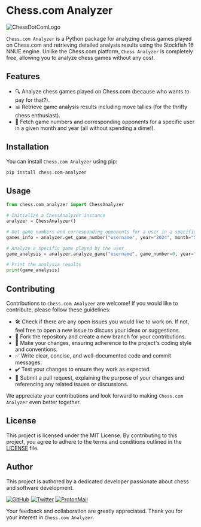 # Chess.com Analyzer

![ChessDotComLogo](https://images.chesscomfiles.com/uploads/v1/images_users/tiny_mce/PedroPinhata/phpNgJfyb.png)

`Chess.com Analyzer` is a Python package for analyzing chess games played on Chess.com and retrieving detailed analysis results using the Stockfish 16 NNUE engine. Unlike the Chess.com platform, `Chess Analyzer` is completely free, allowing you to analyze chess games without any cost.

## Features

- 🔍 Analyze chess games played on Chess.com (because who wants to pay for that?).
- 📊 Retrieve game analysis results including move tallies (for the thrifty chess enthusiast).
- 📅 Fetch game numbers and corresponding opponents for a specific user in a given month and year (all without spending a dime!).

## Installation

You can install `Chess.com Analyzer` using pip:

```bash
pip install chess.com-analyzer
```

## Usage

```python
from chess.com_analyzer import ChessAnalyzer

# Initialize a ChessAnalyzer instance
analyzer = ChessAnalyzer()

# Get game numbers and corresponding opponents for a user in a specified month and year
games_info = analyzer.get_game_number("username", year="2024", month="5")

# Analyze a specific game played by the user
game_analysis = analyzer.analyze_game("username", game_number=0, year="2024", month="5")

# Print the analysis results
print(game_analysis)
```

## Contributing

Contributions to `Chess.com Analyzer` are welcome! If you would like to contribute, please follow these guidelines:

- 🛠️ Check if there are any open issues you would like to work on. If not, feel free to open a new issue to discuss your ideas or suggestions.
- 🍴 Fork the repository and create a new branch for your contributions.
- 📝 Make your changes, ensuring adherence to the project's coding style and conventions.
- ✅ Write clear, concise, and well-documented code and commit messages.
- ✔️ Test your changes to ensure they work as expected.
- 🚀 Submit a pull request, explaining the purpose of your changes and referencing any related issues or discussions.

We appreciate your contributions and look forward to making `Chess.com Analyzer` even better together.

## License

This project is licensed under the MIT License. By contributing to this project, you agree to adhere to the terms and conditions outlined in the [LICENSE](https://github.com/BlackCage/free-chess-analyzer/blob/main/LICENSE) file.

## Author

This project is authored by a dedicated developer passionate about chess and software development.

[![GitHub](https://img.shields.io/badge/GitHub-100000?style=for-the-badge&logo=github&logoColor=white)](https://github.com/BlackCage) [![Twitter](https://img.shields.io/badge/Twitter-000000?style=for-the-badge&logo=twitter&logoColor=white)](https://twitter.com/BlackByte_) [![ProtonMail](https://img.shields.io/badge/ProtonMail-8B89CC?style=for-the-badge&logo=protonmail&logoColor=white)](mailto:blackcage_faq@proton.me)

Your feedback and collaboration are greatly appreciated. Thank you for your interest in `Chess.com Analyzer`.